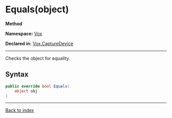 # Equals(object)

**Method**

**Namespace:** [Vox](Vox.md)

**Declared in:** [Vox.CaptureDevice](Vox.CaptureDevice.md)

------



Checks the object for equality.


## Syntax

```csharp
public override bool Equals(
	object obj
)
```

------

[Back to index](index.md)